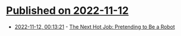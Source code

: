 # [Published on 2022-11-12](index.md)

* [2022-11-12, 00:13:21](https://news.ycombinator.com/item?id=33568521) - [The Next Hot Job: Pretending to Be a Robot](https://www.wsj.com/articles/the-next-hot-job-pretending-to-be-a-robot-11567224001)
